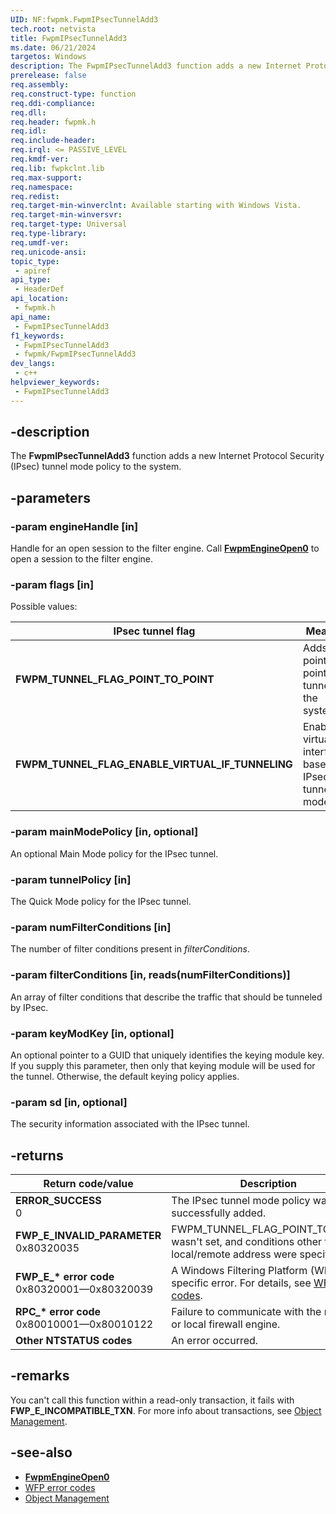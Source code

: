 ```yaml
---
UID: NF:fwpmk.FwpmIPsecTunnelAdd3
tech.root: netvista
title: FwpmIPsecTunnelAdd3
ms.date: 06/21/2024
targetos: Windows
description: The FwpmIPsecTunnelAdd3 function adds a new Internet Protocol Security (IPsec) tunnel mode policy to the system.
prerelease: false
req.assembly: 
req.construct-type: function
req.ddi-compliance: 
req.dll: 
req.header: fwpmk.h
req.idl: 
req.include-header: 
req.irql: <= PASSIVE_LEVEL
req.kmdf-ver: 
req.lib: fwpkclnt.lib
req.max-support: 
req.namespace: 
req.redist: 
req.target-min-winverclnt: Available starting with Windows Vista.
req.target-min-winversvr: 
req.target-type: Universal
req.type-library: 
req.umdf-ver: 
req.unicode-ansi: 
topic_type:
 - apiref
api_type:
 - HeaderDef
api_location:
 - fwpmk.h
api_name:
 - FwpmIPsecTunnelAdd3
f1_keywords:
 - FwpmIPsecTunnelAdd3
 - fwpmk/FwpmIPsecTunnelAdd3
dev_langs:
 - c++
helpviewer_keywords:
 - FwpmIPsecTunnelAdd3
---
```


## -description

The **FwpmIPsecTunnelAdd3** function adds a new Internet Protocol Security (IPsec) tunnel mode policy to the system.

## -parameters

### -param engineHandle [in]

Handle for an open session to the filter engine. Call **[FwpmEngineOpen0](nf-fwpmk-fwpmengineopen0.md)** to open a session to the filter engine.

### -param flags [in]

Possible values:

| IPsec tunnel flag | Meaning |
|--|--|
| **FWPM_TUNNEL_FLAG_POINT_TO_POINT** | Adds a point-to-point tunnel to the system. |
| **FWPM_TUNNEL_FLAG_ENABLE_VIRTUAL_IF_TUNNELING** | Enables virtual interface-based IPsec tunnel mode. |

### -param mainModePolicy [in, optional]

An optional Main Mode policy for the IPsec tunnel.

### -param tunnelPolicy [in]

The Quick Mode policy for the IPsec tunnel.

### -param numFilterConditions [in]

The number of filter conditions present in *filterConditions*.

### -param filterConditions [in, reads(numFilterConditions)]

An array of filter conditions that describe the traffic that should be tunneled by IPsec.

### -param keyModKey [in, optional]

An optional pointer to a GUID that uniquely identifies the keying module key. If you supply this parameter, then only that keying module will be used for the tunnel. Otherwise, the default keying policy applies.

### -param sd [in, optional]

The security information associated with the IPsec tunnel.

## -returns

| Return code/value | Description |
|--|--|
| **ERROR_SUCCESS**<br>0 | The IPsec tunnel mode policy was successfully added. |
| **FWP_E_INVALID_PARAMETER**<br>0x80320035 | FWPM_TUNNEL_FLAG_POINT_TO_POINT wasn't set, and conditions other than local/remote address were specified. |
| **FWP_E_\* error code**<br>0x80320001—0x80320039 | A Windows Filtering Platform (WFP)-specific error. For details, see [WFP error codes](/windows/win32/fwp/wfp-error-codes). |
| **RPC_\* error code**<br>0x80010001—0x80010122 | Failure to communicate with the remote or local firewall engine. |
| **Other NTSTATUS codes** | An error occurred. |

## -remarks

You can't call this function within a read-only transaction, it fails with **FWP_E_INCOMPATIBLE_TXN**. For more info about transactions, see [Object Management](/windows/desktop/FWP/object-management).

## -see-also

- **[FwpmEngineOpen0](nf-fwpmk-fwpmengineopen0.md)**
- [WFP error codes](/windows/win32/fwp/wfp-error-codes)
- [Object Management](/windows/desktop/FWP/object-management)
